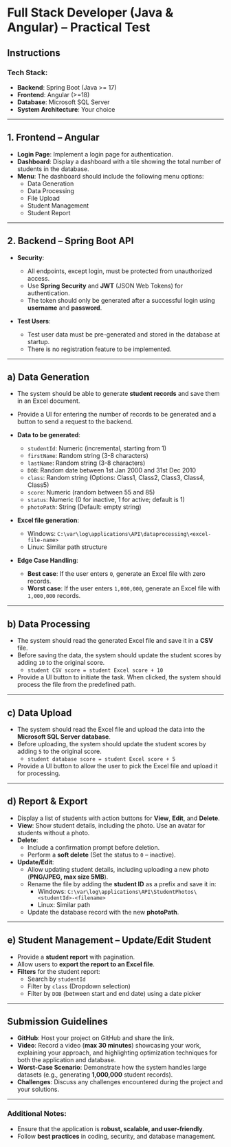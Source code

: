 # Full Stack Developer (Java & Angular) – Practical Test

## Instructions

### Tech Stack:
- **Backend**: Spring Boot (Java >= 17)  
- **Frontend**: Angular (>=18)  
- **Database**: Microsoft SQL Server  
- **System Architecture**: Your choice  

---

## 1. Frontend – Angular
- **Login Page**: Implement a login page for authentication.  
- **Dashboard**: Display a dashboard with a tile showing the total number of students in the database.  
- **Menu**: The dashboard should include the following menu options:  
  - Data Generation  
  - Data Processing  
  - File Upload  
  - Student Management  
  - Student Report  

---

## 2. Backend – Spring Boot API

- **Security**:  
  - All endpoints, except login, must be protected from unauthorized access.  
  - Use **Spring Security** and **JWT** (JSON Web Tokens) for authentication.  
  - The token should only be generated after a successful login using **username** and **password**.  

- **Test Users**:  
  - Test user data must be pre-generated and stored in the database at startup.  
  - There is no registration feature to be implemented.  

---

## a) Data Generation

- The system should be able to generate **student records** and save them in an Excel document.  
- Provide a UI for entering the number of records to be generated and a button to send a request to the backend.  
- **Data to be generated**:  
  - `studentId`: Numeric (incremental, starting from 1)  
  - `firstName`: Random string (3-8 characters)  
  - `lastName`: Random string (3-8 characters)  
  - `DOB`: Random date between 1st Jan 2000 and 31st Dec 2010  
  - `class`: Random string (Options: Class1, Class2, Class3, Class4, Class5)  
  - `score`: Numeric (random between 55 and 85)  
  - `status`: Numeric (0 for inactive, 1 for active; default is 1)  
  - `photoPath`: String (Default: empty string)  

- **Excel file generation**:  
  - Windows: `C:\var\log\applications\API\dataprocessing\<excel-file-name>`  
  - Linux: Similar path structure  

- **Edge Case Handling**:  
  - **Best case**: If the user enters `0`, generate an Excel file with zero records.  
  - **Worst case**: If the user enters `1,000,000`, generate an Excel file with `1,000,000` records.  

---

## b) Data Processing

- The system should read the generated Excel file and save it in a **CSV** file.  
- Before saving the data, the system should update the student scores by adding `10` to the original score.  
  - `student CSV score = student Excel score + 10`  
- Provide a UI button to initiate the task. When clicked, the system should process the file from the predefined path.  

---

## c) Data Upload

- The system should read the Excel file and upload the data into the **Microsoft SQL Server database**.  
- Before uploading, the system should update the student scores by adding `5` to the original score.  
  - `student database score = student Excel score + 5`  
- Provide a UI button to allow the user to pick the Excel file and upload it for processing.  

---

## d) Report & Export

- Display a list of students with action buttons for **View**, **Edit**, and **Delete**.  
- **View**: Show student details, including the photo. Use an avatar for students without a photo.  
- **Delete**:  
  - Include a confirmation prompt before deletion.  
  - Perform a **soft delete** (Set the status to `0` – inactive).  
- **Update/Edit**:  
  - Allow updating student details, including uploading a new photo (**PNG/JPEG, max size 5MB**).  
  - Rename the file by adding the **student ID** as a prefix and save it in:  
    - Windows: `C:\var\log\applications\API\StudentPhotos\<studentId>-<filename>`  
    - Linux: Similar path  
  - Update the database record with the new **photoPath**.  

---

## e) Student Management – Update/Edit Student

- Provide a **student report** with pagination.  
- Allow users to **export the report to an Excel file**.  
- **Filters** for the student report:  
  - Search by `studentId`  
  - Filter by `class` (Dropdown selection)  
  - Filter by `DOB` (between start and end date) using a date picker  

---

## Submission Guidelines

- **GitHub**: Host your project on GitHub and share the link.  
- **Video**: Record a video (**max 30 minutes**) showcasing your work, explaining your approach, and highlighting optimization techniques for both the application and database.  
- **Worst-Case Scenario**: Demonstrate how the system handles large datasets (e.g., generating **1,000,000** student records).  
- **Challenges**: Discuss any challenges encountered during the project and your solutions.  

---

### Additional Notes:
- Ensure that the application is **robust, scalable, and user-friendly**.  
- Follow **best practices** in coding, security, and database management.  
